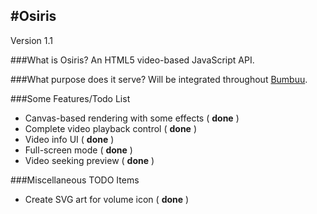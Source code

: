 #Osiris
---------------------------------
Version 1.1


###What is Osiris?
An HTML5 video-based JavaScript API.

###What purpose does it serve?
Will be integrated throughout [Bumbuu](http://bumbuu.com).

###Some Features/Todo List
 - Canvas-based rendering with some effects ( **done** )
 - Complete video playback control ( **done** )
 - Video info UI ( **done** )
 - Full-screen mode ( **done** )
 - Video seeking preview ( **done** )

###Miscellaneous TODO Items
 - Create SVG art for volume icon ( **done** )
